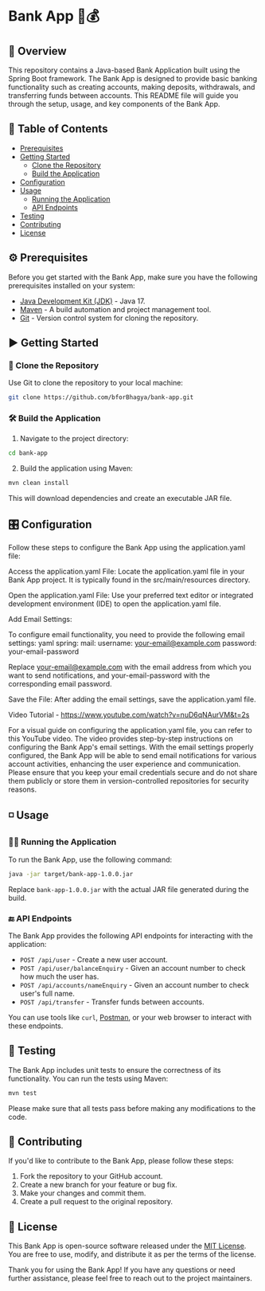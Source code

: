 # Bank App 🏦💰

## 📒 Overview

This repository contains a Java-based Bank Application built using the Spring Boot framework. 
The Bank App is designed to provide basic banking functionality such as creating accounts, making deposits, withdrawals, and transferring funds between accounts. 
This README file will guide you through the setup, usage, and key components of the Bank App.

## 📒 Table of Contents

- [Prerequisites](#prerequisites)
- [Getting Started](#getting-started)
  - [Clone the Repository](#clone-the-repository)
  - [Build the Application](#build-the-application)
- [Configuration](#configuration)
- [Usage](#usage)
  - [Running the Application](#running-the-application)
  - [API Endpoints](#api-endpoints)
- [Testing](#testing)
- [Contributing](#contributing)
- [License](#license)

## ⚙️ Prerequisites

Before you get started with the Bank App, make sure you have the following prerequisites installed on your system:

- [Java Development Kit (JDK)](https://www.oracle.com/java/technologies/javase-downloads.html) - Java 17.
- [Maven](https://maven.apache.org/download.cgi) - A build automation and project management tool.
- [Git](https://git-scm.com/downloads) - Version control system for cloning the repository.

## ▶️ Getting Started

### 💽 Clone the Repository

Use Git to clone the repository to your local machine:

```bash
git clone https://github.com/bforBhagya/bank-app.git
```

### 🛠️ Build the Application

1. Navigate to the project directory:

```bash
cd bank-app
```

2. Build the application using Maven:

```bash
mvn clean install
```

This will download dependencies and create an executable JAR file.

## 🎛️ Configuration
Follow these steps to configure the Bank App using the application.yaml file:

  Access the application.yaml File: Locate the application.yaml file in your Bank App project. It is typically found in the src/main/resources directory.

  Open the application.yaml File: Use your preferred text editor or integrated development environment (IDE) to open the application.yaml file.

  Add Email Settings:

  To configure email functionality, you need to provide the following email settings:
    yaml
    spring:
      mail:
        username: your-email@example.com
        password: your-email-password

  Replace your-email@example.com with the email address from which you want to send notifications, and your-email-password with the corresponding email password.

  Save the File: After adding the email settings, save the application.yaml file.

Video Tutorial - https://www.youtube.com/watch?v=nuD6qNAurVM&t=2s

For a visual guide on configuring the application.yaml file, you can refer to this YouTube video. The video provides step-by-step instructions on configuring the Bank App's email settings.
With the email settings properly configured, the Bank App will be able to send email notifications for various account activities, enhancing the user experience and communication.
Please ensure that you keep your email credentials secure and do not share them publicly or store them in version-controlled repositories for security reasons.

## ◽ Usage

### 🧑‍💻 Running the Application

To run the Bank App, use the following command:

```bash
java -jar target/bank-app-1.0.0.jar
```

Replace `bank-app-1.0.0.jar` with the actual JAR file generated during the build.

### 🔚 API Endpoints

The Bank App provides the following API endpoints for interacting with the application:

- `POST /api/user` - Create a new user account.
- `POST /api/user/balanceEnquiry` - Given an account number to check how much the user has.
- `POST /api/accounts/nameEnquiry` - Given an account number to check user's full name.
- `POST /api/transfer` - Transfer funds between accounts.

You can use tools like `curl`, [Postman](https://www.postman.com/), or your web browser to interact with these endpoints.

## 💯 Testing

The Bank App includes unit tests to ensure the correctness of its functionality. You can run the tests using Maven:

```bash
mvn test
```

Please make sure that all tests pass before making any modifications to the code.

## 🤝 Contributing

If you'd like to contribute to the Bank App, please follow these steps:

1. Fork the repository to your GitHub account.
2. Create a new branch for your feature or bug fix.
3. Make your changes and commit them.
4. Create a pull request to the original repository.

## 🪪 License

This Bank App is open-source software released under the [MIT License](LICENSE). You are free to use, modify, and distribute it as per the terms of the license.

Thank you for using the Bank App! If you have any questions or need further assistance, please feel free to reach out to the project maintainers.
